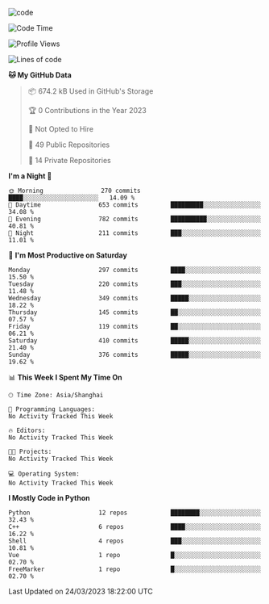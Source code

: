 
<!--
**liuyaanng/liuyaanng** is a ✨ _special_ ✨ repository because its `README.md` (this file) appears on your GitHub profile.

Here are some ideas to get you started:

- 🔭 I’m currently working on ...
- 🌱 I’m currently learning ...
- 👯 I’m looking to collaborate on ...
- 🤔 I’m looking for help with ...
- 💬 Ask me about ...
- 📫 How to reach me: ...
- 😄 Pronouns: ...
- ⚡ Fun fact: ...
-->


![code](https://cdn.jsdelivr.net/gh/liuyaanng/liuyaanng@1.0/code.gif) 

<!--START_SECTION:waka-->
![Code Time](http://img.shields.io/badge/Code%20Time-232%20hrs%2046%20mins-blue)

![Profile Views](http://img.shields.io/badge/Profile%20Views-1-blue)

![Lines of code](https://img.shields.io/badge/From%20Hello%20World%20I%27ve%20Written-14.2%20million%20lines%20of%20code-blue)

**🐱 My GitHub Data** 

> 📦 674.2 kB Used in GitHub's Storage 
 > 
> 🏆 0 Contributions in the Year 2023
 > 
> 🚫 Not Opted to Hire
 > 
> 📜 49 Public Repositories 
 > 
> 🔑 14 Private Repositories 
 > 
**I'm a Night 🦉** 

```text
🌞 Morning                270 commits         ████░░░░░░░░░░░░░░░░░░░░░   14.09 % 
🌆 Daytime                653 commits         █████████░░░░░░░░░░░░░░░░   34.08 % 
🌃 Evening                782 commits         ██████████░░░░░░░░░░░░░░░   40.81 % 
🌙 Night                  211 commits         ███░░░░░░░░░░░░░░░░░░░░░░   11.01 % 
```
📅 **I'm Most Productive on Saturday** 

```text
Monday                   297 commits         ████░░░░░░░░░░░░░░░░░░░░░   15.50 % 
Tuesday                  220 commits         ███░░░░░░░░░░░░░░░░░░░░░░   11.48 % 
Wednesday                349 commits         █████░░░░░░░░░░░░░░░░░░░░   18.22 % 
Thursday                 145 commits         ██░░░░░░░░░░░░░░░░░░░░░░░   07.57 % 
Friday                   119 commits         ██░░░░░░░░░░░░░░░░░░░░░░░   06.21 % 
Saturday                 410 commits         █████░░░░░░░░░░░░░░░░░░░░   21.40 % 
Sunday                   376 commits         █████░░░░░░░░░░░░░░░░░░░░   19.62 % 
```


📊 **This Week I Spent My Time On** 

```text
🕑︎ Time Zone: Asia/Shanghai

💬 Programming Languages: 
No Activity Tracked This Week

🔥 Editors: 
No Activity Tracked This Week

🐱‍💻 Projects: 
No Activity Tracked This Week

💻 Operating System: 
No Activity Tracked This Week
```

**I Mostly Code in Python** 

```text
Python                   12 repos            ████████░░░░░░░░░░░░░░░░░   32.43 % 
C++                      6 repos             ████░░░░░░░░░░░░░░░░░░░░░   16.22 % 
Shell                    4 repos             ███░░░░░░░░░░░░░░░░░░░░░░   10.81 % 
Vue                      1 repo              █░░░░░░░░░░░░░░░░░░░░░░░░   02.70 % 
FreeMarker               1 repo              █░░░░░░░░░░░░░░░░░░░░░░░░   02.70 % 
```




 Last Updated on 24/03/2023 18:22:00 UTC
<!--END_SECTION:waka-->
